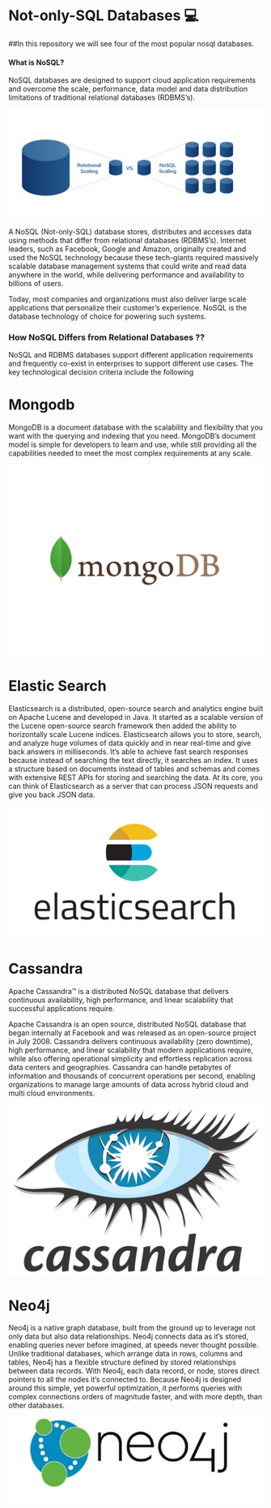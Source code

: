 # Not-only-SQL Databases 💻 

##In this repository  we will see four of the most popular nosql databases.


#### What is NoSQL?

NoSQL databases are designed to support cloud application requirements and overcome the scale, performance, data model and data distribution limitations of traditional relational databases (RDBMS’s).

![nosql](https://github.com/Nath19/No_SQL_DB/blob/master/img/nosql.png)

A NoSQL (Not-only-SQL) database stores, distributes and accesses data using methods that differ from relational databases (RDBMS’s). Internet leaders, such as Facebook, Google and Amazon, originally created and used the NoSQL technology because these tech-giants required massively scalable database management systems that could write and read data anywhere in the world, while delivering performance and availability to billions of users.

Today, most companies and organizations must also deliver large scale applications that personalize their customer’s experience. NoSQL is the database technology of choice for powering such systems.

### How NoSQL Differs from Relational Databases ?? 
NoSQL and RDBMS databases support different application requirements and frequently co-exist in enterprises to support different use cases. The key technological decision criteria include the following

# Mongodb

MongoDB is a document database with the scalability and flexibility that you want with the querying and indexing that you need. MongoDB’s document model is simple for developers to learn and use, while still providing all the capabilities needed to meet the most complex requirements at any scale.

![mondodb](https://github.com/Nath19/No_SQL_DB/blob/master/img/mondodb.jpg)

# Elastic Search

Elasticsearch is a distributed, open-source search and analytics engine built on Apache Lucene and developed in Java. It started as a scalable version of the Lucene open-source search framework then added the ability to horizontally scale Lucene indices. Elasticsearch allows you to store, search, and analyze huge volumes of data quickly and in near real-time and give back answers in milliseconds. It’s able to achieve fast search responses because instead of searching the text directly, it searches an index. It uses a structure based on documents instead of tables and schemas and comes with extensive REST APIs for storing and searching the data. At its core, you can think of Elasticsearch as a server that can process JSON requests and give you back JSON data.


![elsaticsearch](https://github.com/Nath19/No_SQL_DB/blob/master/img/elsaticsearch.png)

# Cassandra

Apache Cassandra™ is a distributed NoSQL database that delivers continuous availability, high performance, and linear scalability that successful applications require.

Apache Cassandra is an open source, distributed NoSQL database that began internally at Facebook and was released as an open-source project in July 2008. Cassandra delivers continuous availability (zero downtime), high performance, and linear scalability that modern applications require, while also offering operational simplicity and effortless replication across data centers and geographies. Cassandra can handle petabytes of information and thousands of concurrent operations per second, enabling organizations to manage large amounts of data across hybrid cloud and multi cloud environments.



![cassandra](https://github.com/Nath19/No_SQL_DB/blob/master/img/cassandra.png)


# Neo4j
Neo4j is a native graph database, built from the ground up to leverage not only data but also data relationships. Neo4j connects data as it’s stored, enabling queries never before imagined, at speeds never thought possible. Unlike traditional databases, which arrange data in rows, columns and tables, Neo4j has a flexible structure defined by stored relationships between data records.
With Neo4j, each data record, or node, stores direct pointers to all the nodes it’s connected to. Because Neo4j is designed around this simple, yet powerful optimization, it performs queries with complex connections orders of magnitude faster, and with more depth, than other databases.

![neo4j](https://github.com/Nath19/No_SQL_DB/blob/master/img/neo4j.jpg)
